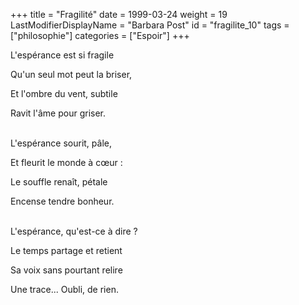 +++
title = "Fragilité"
date = 1999-03-24
weight = 19
LastModifierDisplayName = "Barbara Post"
id = "fragilite_10"
tags = ["philosophie"]
categories = ["Espoir"]
+++

L'espérance est si fragile

Qu'un seul mot peut la briser,

Et l'ombre du vent, subtile

Ravit l'âme pour griser.

 \
L'espérance sourit, pâle,

Et fleurit le monde à cœur :

Le souffle renaît, pétale

Encense tendre bonheur.

 \
L'espérance, qu'est-ce à dire ?

Le temps partage et retient

Sa voix sans pourtant relire

Une trace... Oubli, de rien.
